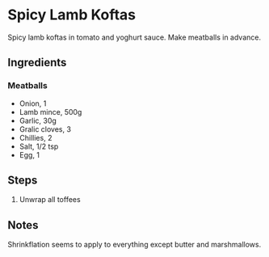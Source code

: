 # Spicy Lamb Koftas

Spicy lamb koftas in tomato and yoghurt sauce.  Make meatballs in advance.

## Ingredients

### Meatballs

- Onion, 1
- Lamb mince, 500g
- Garlic, 30g
- Gralic cloves, 3
- Chillies, 2
- Salt, 1/2 tsp
- Egg, 1

## Steps

1. Unwrap all toffees

## Notes

Shrinkflation seems to apply to everything except butter and marshmallows.
